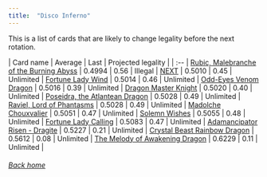 ```yaml
---
title:  "Disco Inferno"
---
```


This is a list of cards that are likely to change legality before the next rotation.

| Card name | Average | Last | Projected legality |
| :-- |
[Rubic, Malebranche of the Burning Abyss](https://db.ygoprodeck.com/card/?search=Rubic,%20Malebranche%20of%20the%20Burning%20Abyss) | 0.4994 | 0.56 | Illegal |
[NEXT](https://db.ygoprodeck.com/card/?search=NEXT) | 0.5010 | 0.45 | Unlimited |
[Fortune Lady Wind](https://db.ygoprodeck.com/card/?search=Fortune%20Lady%20Wind) | 0.5014 | 0.46 | Unlimited |
[Odd-Eyes Venom Dragon](https://db.ygoprodeck.com/card/?search=Odd-Eyes%20Venom%20Dragon) | 0.5016 | 0.39 | Unlimited |
[Dragon Master Knight](https://db.ygoprodeck.com/card/?search=Dragon%20Master%20Knight) | 0.5020 | 0.40 | Unlimited |
[Poseidra, the Atlantean Dragon](https://db.ygoprodeck.com/card/?search=Poseidra,%20the%20Atlantean%20Dragon) | 0.5028 | 0.49 | Unlimited |
[Raviel, Lord of Phantasms](https://db.ygoprodeck.com/card/?search=Raviel,%20Lord%20of%20Phantasms) | 0.5028 | 0.49 | Unlimited |
[Madolche Chouxvalier](https://db.ygoprodeck.com/card/?search=Madolche%20Chouxvalier) | 0.5051 | 0.47 | Unlimited |
[Solemn Wishes](https://db.ygoprodeck.com/card/?search=Solemn%20Wishes) | 0.5055 | 0.48 | Unlimited |
[Fortune Lady Calling](https://db.ygoprodeck.com/card/?search=Fortune%20Lady%20Calling) | 0.5083 | 0.47 | Unlimited |
[Adamancipator Risen - Dragite](https://db.ygoprodeck.com/card/?search=Adamancipator%20Risen%20-%20Dragite) | 0.5227 | 0.21 | Unlimited |
[Crystal Beast Rainbow Dragon](https://db.ygoprodeck.com/card/?search=Crystal%20Beast%20Rainbow%20Dragon) | 0.5612 | 0.08 | Unlimited |
[The Melody of Awakening Dragon](https://db.ygoprodeck.com/card/?search=The%20Melody%20of%20Awakening%20Dragon) | 0.6229 | 0.11 | Unlimited |

###### [Back home](index)